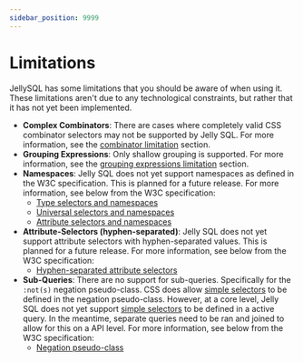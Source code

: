 ```yaml
---
sidebar_position: 9999
---
```


# Limitations

JellySQL has some limitations that you should be aware of when using it. These limitations aren't due to any technological constraints, but rather that it has not yet been implemented.

- **Complex Combinators**: There are cases where completely valid CSS combinator selectors may not be supported by Jelly SQL. For more information, see the [combinator limitation](./selectors/combinators.md#limitations) section.
- **Grouping Expressions**: Only shallow grouping is supported. For more information, see the [grouping expressions limitation](./syntax/logical-grouping.md#limitations) section.
- **Namespaces**: Jelly SQL does not yet support namespaces as defined in the W3C specification. This is planned for a future release. For more information, see below from the W3C specification:
    - [Type selectors and namespaces](https://www.w3.org/TR/selectors-3/#typenmsp)
    - [Universal selectors and namespaces](https://www.w3.org/TR/selectors-3/#univnmsp)
    - [Attribute selectors and namespaces](https://www.w3.org/TR/selectors-3/#attrnmsp)
- **Attribute-Selectors (hyphen-separated)**: Jelly SQL does not yet support attribute selectors with hyphen-separated values. This is planned for a future release. For more information, see below from the W3C specification:
    - [Hyphen-separated attribute selectors](https://www.w3.org/TR/selectors-3/#attribute-representation)
- **Sub-Queries**: There are no support for sub-queries. Specifically for the `:not(s)` negation pseudo-class. CSS does allow [simple selectors](https://www.w3.org/TR/selectors-3/#simple-selectors-dfn) to be defined in the negation pseudo-class. However, at a core level, Jelly SQL does not yet support [simple selectors](https://www.w3.org/TR/selectors-3/#simple-selectors-dfn) to be defined in a active query. In the meantime, separate queries need to be ran and joined to allow for this on a API level. For more information, see below from the W3C specification:
    - [Negation pseudo-class](https://www.w3.org/TR/selectors-3/#negation)